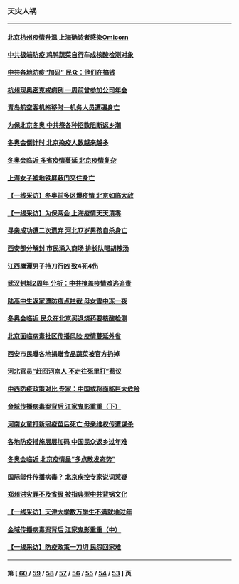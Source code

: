 ### 天灾人祸
---
#### [北京杭州疫情升温 上海确诊者感染Omicorn](../../pages/ncid280/n13533051.md) 
#### [中共极端防疫 鸡鸭蔬菜自行车成核酸检测对象](../../pages/ncid280/n13531533.md) 
#### [中共各地防疫“加码” 民众：他们在搞钱](../../pages/ncid280/n13531044.md) 
#### [杭州现奥密克戎病例 一周前曾参加公司年会](../../pages/ncid280/n13530417.md) 
#### [青岛航空客机拖移时一机务人员遭碾身亡](../../pages/ncid280/n13530213.md) 
#### [为保北京冬奥 中共祭各种招数阻断返乡潮](../../pages/ncid280/n13529090.md) 
#### [冬奥会倒计时 北京染疫人数越来越多](../../pages/ncid280/n13528240.md) 
#### [冬奥会临近 多省疫情蔓延 北京疫情复杂](../../pages/ncid280/n13528036.md) 
#### [上海女子被地铁屏蔽门夹住身亡](../../pages/ncid280/n13527373.md) 
#### [【一线采访】冬奥前多区爆疫情 北京如临大敌](../../pages/ncid280/n13516072.md) 
#### [【一线采访】为保两会 上海疫情天天清零](../../pages/ncid280/n13526457.md) 
#### [寻亲成功遭二次遗弃 河北17岁男孩自杀身亡](../../pages/ncid280/n13525961.md) 
#### [西安部分解封 市民涌入商场 排长队喝胡辣汤](../../pages/ncid280/n13525704.md) 
#### [江西鹰潭男子持刀行凶 致4死4伤](../../pages/ncid280/n13525803.md) 
#### [武汉封城2周年 分析：中共掩盖疫情难逃追责](../../pages/ncid280/n13525747.md) 
#### [陆高中生返家遭防疫点拦截 母女雪中冻一夜](../../pages/ncid280/n13525291.md) 
#### [冬奥会临近 民众在北京买退烧药要核酸检测](../../pages/ncid280/n13525390.md) 
#### [北京面临病毒社区传播风险 疫情蔓延外省](../../pages/ncid280/n13524733.md) 
#### [西安市民曝各地捐赠食品蔬菜被官方扔掉](../../pages/ncid280/n13524617.md) 
#### [河北官员“赶回河南人 不走往死里打”惹议](../../pages/ncid280/n13523592.md) 
#### [中西防疫政策对比 专家：中国或将面临巨大危险](../../pages/ncid280/n13516581.md) 
#### [金域传播病毒案背后 江家鬼影重重（下）](../../pages/ncid280/n13522940.md) 
#### [河南女童打新冠疫苗后死亡 母亲维权传遭谋杀](../../pages/ncid280/n13522660.md) 
#### [各地防疫措施层层加码 中国民众返乡过年难](../../pages/ncid280/n13522417.md) 
#### [冬奥会临近 北京疫情呈“多点散发态势”](../../pages/ncid280/n13522434.md) 
#### [国际邮件传播病毒？ 北京疾控专家说词惹疑](../../pages/ncid280/n13522036.md) 
#### [郑州洪灾罪不及省级 被指典型中共背锅文化](../../pages/ncid280/n13522060.md) 
#### [【一线采访】天津大学数万学生不满就地过年](../../pages/ncid280/n13520257.md) 
#### [金域传播病毒案背后 江家鬼影重重（中）](../../pages/ncid280/n13521110.md) 
#### [【一线采访】防疫政策一刀切 民怨回家难](../../pages/ncid280/n13520579.md) 

---
#### 第 [ [60](./60.md) / [59](./59.md) / [58](./58.md) / [57](./57.md) / [56](./56.md) / [55](./55.md) / [54](./54.md) / [53](./53.md) ] 页
